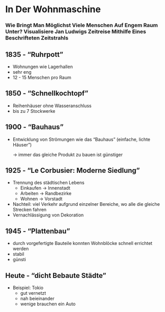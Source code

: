 # In Der Wohnmaschine

### Wie Bringt Man Möglichst Viele Menschen Auf Engem Raum Unter? Visualisiere Jan Ludwigs Zeitreise Mithilfe Eines Beschrifteten Zeitstrahls

## 1835 - “Ruhrpott”

- Wohnungen wie Lagerhallen
- sehr eng
- 12 - 15 Menschen pro Raum

## 1850 - “Schnellkochtopf”

- Reihenhäuser ohne Wasseranschluss
- bis zu 7 Stockwerke

## 1900 - “Bauhaus”

- Entwicklung von Strömungen wie das “Bauhaus” (einfache, lichte Häuser”)
    
    → immer das gleiche Produkt zu bauen ist günstiger
    

## 1925 - “Le Corbusier: Moderne Siedlung”

- Trennung des städtischen Lebens
    - Einkaufen → Innenstadt
    - Arbeiten → Randbezirke
    - Wohnen → Vorstadt
- Nachteil: viel Verkehr aufgrund einzelner Bereiche, wo alle die gleiche Strecken fahren
- Vernachlässigung von Dekoration

## 1945 - “Plattenbau”

- durch vorgefertigte Bauteile konnten Wohnblöcke schnell errichtet werden
- stabil
- günsti

## Heute - “dicht Bebaute Städte”

- Beispiel: Tokio
    - gut vernetzt
    - nah beieinander
    - wenige brauchen ein Auto